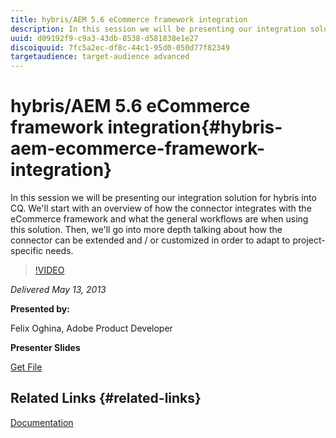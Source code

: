 ```yaml
---
title: hybris/AEM 5.6 eCommerce framework integration
description: In this session we will be presenting our integration solution for hybris into CQ. We'll start with an overview of how the connector integrates with the eCommerce framework and what the general workflows are when using this solution. Then, we'll go into more depth talking about how the connector can be extended and / or customized in order to adapt to project-specific needs.
uuid: d09192f9-c9a3-43db-8538-d581838e1e27
discoiquuid: 7fc5a2ec-df8c-44c1-95d0-050d77f82349
targetaudience: target-audience advanced
---
```


# hybris/AEM 5.6 eCommerce framework integration{#hybris-aem-ecommerce-framework-integration}

In this session we will be presenting our integration solution for hybris into CQ. We'll start with an overview of how the connector integrates with the eCommerce framework and what the general workflows are when using this solution. Then, we'll go into more depth talking about how the connector can be extended and / or customized in order to adapt to project-specific needs.

>[!VIDEO](https://video.tv.adobe.com/v/19578/?quality=9)

*Delivered May 13, 2013*

**Presented by:**

Felix Oghina, Adobe Product Developer

**Presenter Slides**

[Get File](assets/hybris-aem-5-6-ecommerce-framework-integration.pdf)

## Related Links {#related-links}

[Documentation](https://docs.adobe.com/content/docs/en/cq/5-6-1/ecommerce/eCommerce-framework.html#Deploying%20eCommerce%20with%20hybris)

<!--
[Get back to the Overview](https://helpx.adobe.com/experience-manager/kt/eseminars/gems/aem-index.html)
-->

